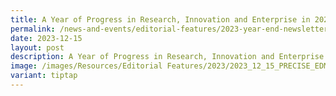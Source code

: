 ```yaml
---
title: A Year of Progress in Research, Innovation and Enterprise in 2023
permalink: /news-and-events/editorial-features/2023-year-end-newsletter/
date: 2023-12-15
layout: post
description: A Year of Progress in Research, Innovation and Enterprise in 2023
image: /images/Resources/Editorial Features/2023/2023_12_15_PRECISE_EDM_masthead.png
variant: tiptap
---
```

